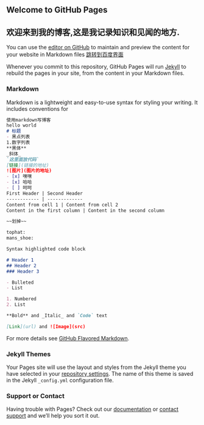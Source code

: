 ## Welcome to GitHub Pages
## 欢迎来到我的博客,这是我记录知识和见闻的地方.

You can use the [editor on GitHub](https://github.com/ByteHu/ByteHu.github.io/edit/master/README.md) to maintain and preview the content for your website in Markdown files [跳转到百度界面](https://www.baidu.com)

Whenever you commit to this repository, GitHub Pages will run [Jekyll](https://jekyllrb.com/) to rebuild the pages in your site, from the content in your Markdown files.

### Markdown

Markdown is a lightweight and easy-to-use syntax for styling your writing. It includes conventions for

```markdown
使用markdown写博客
hello world
# 标题
- 黑点列表
1.数字列表
**黑体**
_斜体_
`这里面放代码`
[链接](链接的地址)
![图片](图片的地址)
- [x] 嘿嘿
- [x] 哈哈
- [ ] 呵呵
First Header | Second Header
------------ | -------------
Content from cell 1 | Content from cell 2
Content in the first column | Content in the second column

~~划掉~~

tophat:
mans_shoe:
```

```markdown
Syntax highlighted code block

# Header 1
## Header 2
### Header 3

- Bulleted
- List

1. Numbered
2. List

**Bold** and _Italic_ and `Code` text

[Link](url) and ![Image](src)
```

For more details see [GitHub Flavored Markdown](https://guides.github.com/features/mastering-markdown/).

### Jekyll Themes

Your Pages site will use the layout and styles from the Jekyll theme you have selected in your [repository settings](https://github.com/ByteHu/ByteHu.github.io/settings). The name of this theme is saved in the Jekyll `_config.yml` configuration file.

### Support or Contact

Having trouble with Pages? Check out our [documentation](https://help.github.com/categories/github-pages-basics/) or [contact support](https://github.com/contact) and we’ll help you sort it out.
